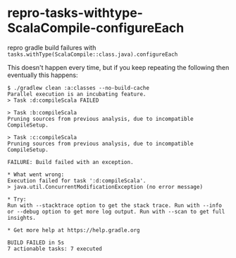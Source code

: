 # repro-tasks-withtype-ScalaCompile-configureEach
repro gradle build failures with `tasks.withType(ScalaCompile::class.java).configureEach`


This doesn't happen every time, but if you keep repeating the following then eventually this happens:

```
$ ./gradlew clean :a:classes --no-build-cache
Parallel execution is an incubating feature.
> Task :d:compileScala FAILED

> Task :b:compileScala
Pruning sources from previous analysis, due to incompatible CompileSetup.

> Task :c:compileScala
Pruning sources from previous analysis, due to incompatible CompileSetup.

FAILURE: Build failed with an exception.

* What went wrong:
Execution failed for task ':d:compileScala'.
> java.util.ConcurrentModificationException (no error message)

* Try:
Run with --stacktrace option to get the stack trace. Run with --info or --debug option to get more log output. Run with --scan to get full insights.

* Get more help at https://help.gradle.org

BUILD FAILED in 5s
7 actionable tasks: 7 executed
```

